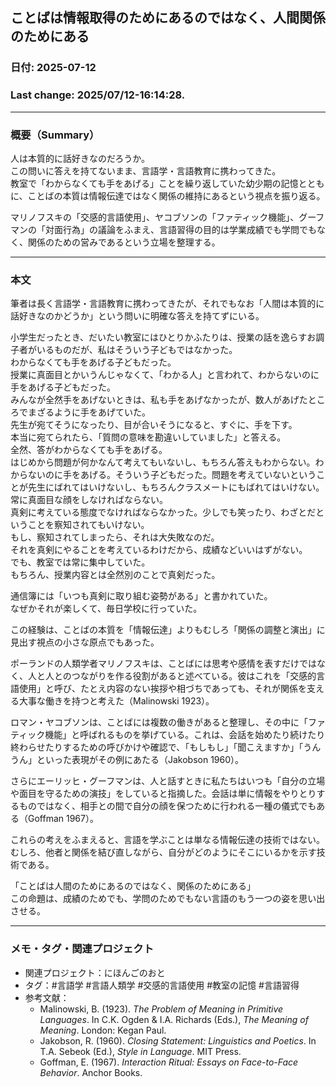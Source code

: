 ## ことばは情報取得のためにあるのではなく、人間関係のためにある

### 日付: 2025-07-12

### Last change: 2025/07/12-16:14:28.

---

### 概要（Summary）

人は本質的に話好きなのだろうか。  
この問いに答えを持てないまま、言語学・言語教育に携わってきた。  
教室で「わからなくても手をあげる」ことを繰り返していた幼少期の記憶とともに、ことばの本質は情報伝達ではなく関係の維持にあるという視点を振り返る。

マリノフスキの「交感的言語使用」、ヤコブソンの「ファティック機能」、グーフマンの「対面行為」の議論をふまえ、言語習得の目的は学業成績でも学問でもなく、関係のための営みであるという立場を整理する。

---

### 本文

筆者は長く言語学・言語教育に携わってきたが、それでもなお「人間は本質的に話好きなのかどうか」という問いに明確な答えを持てずにいる。

小学生だったとき、だいたい教室にはひとりかふたりは、授業の話を逸らすお調子者がいるものだが、私はそういう子どもではなかった。  
わからなくても手をあげる子どもだった。  
授業に真面目とかいうんじゃなくて、「わかる人」と言われて、わからないのに手をあげる子どもだった。  
みんなが全然手をあげないときは、私も手をあげなかったが、数人があげたところでまざるように手をあげていた。  
先生が宛てそうになったり、目が合いそうになると、すぐに、手を下す。  
本当に宛てられたら、「質問の意味を勘違いしていました」と答える。  
全然、答がわからなくても手をあげる。  
はじめから問題が何かなんて考えてもいないし、もちろん答えもわからない。わからないのに手をあげる。そういう子どもだった。問題を考えていないということが先生にばれてはいけないし、もちろんクラスメートにもばれてはいけない。  
常に真面目な顔をしなければならない。  
真剣に考えている態度でなければならなかった。少しでも笑ったり、わざとだということを察知されてもいけない。  
もし、察知されてしまったら、それは大失敗なのだ。  
それを真剣にやることを考えているわけだから、成績などいいはずがない。  
でも、教室では常に集中していた。  
もちろん、授業内容とは全然別のことで真剣だった。

通信簿には「いつも真剣に取り組む姿勢がある」と書かれていた。  
なぜかそれが楽しくて、毎日学校に行っていた。

この経験は、ことばの本質を「情報伝達」よりもむしろ「関係の調整と演出」に見出す視点の小さな原点でもあった。

ポーランドの人類学者マリノフスキは、ことばには思考や感情を表すだけではなく、人と人とのつながりを作る役割があると述べている。彼はこれを「交感的言語使用」と呼び、たとえ内容のない挨拶や相づちであっても、それが関係を支える大事な働きを持つと考えた（Malinowski
1923）。

ロマン・ヤコブソンは、ことばには複数の働きがあると整理し、その中に「ファティック機能」と呼ばれるものを挙げている。これは、会話を始めたり続けたり終わらせたりするための呼びかけや確認で、「もしもし」「聞こえますか」「うんうん」といった表現がその例にあたる（Jakobson
1960）。

さらにエーリッヒ・グーフマンは、人と話すときに私たちはいつも「自分の立場や面目を守るための演技」をしていると指摘した。会話は単に情報をやりとりするものではなく、相手との間で自分の顔を保つために行われる一種の儀式でもある（Goffman
1967）。

これらの考えをふまえると、言語を学ぶことは単なる情報伝達の技術ではない。  
むしろ、他者と関係を結び直しながら、自分がどのようにそこにいるかを示す技術である。

「ことばは人間のためにあるのではなく、関係のためにある」  
この命題は、成績のためでも、学問のためでもない言語のもう一つの姿を思い出させる。

---

### メモ・タグ・関連プロジェクト

- 関連プロジェクト：にほんごのおと
- タグ：#言語学 #言語人類学 #交感的言語使用 #教室の記憶 #言語習得
- 参考文献：
  - Malinowski, B. (1923). _The Problem of Meaning in Primitive Languages_. In C.K. Ogden & I.A. Richards (Eds.), _The Meaning of Meaning_. London: Kegan Paul.
  - Jakobson, R. (1960). _Closing Statement: Linguistics and Poetics_. In T.A. Sebeok (Ed.), _Style in Language_. MIT Press.
  - Goffman, E. (1967). _Interaction Ritual: Essays on Face-to-Face Behavior_. Anchor Books.
